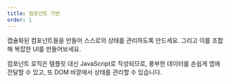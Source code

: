 ```yaml
---
title: 컴포넌트 기반
order: 1
---
```


캡슐화된 컴포넌트들을 만들어 스스로의 상태를 관리하도록 만드세요. 그리고 이를 조합해 복잡한 UI를 만들어보세요.

컴포넌트 로직은 템플릿 대신 JavaScript로 작성되므로, 풍부한 데이터를 손쉽게 앱에 전달할 수 있고, 또 DOM 바깥에서 상태를 관리할 수 있습니다.
